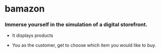 # bamazon

### Immerse yourself in the simulation of a digital storefront.

* It displays products

* You as the customer, get to choose which item you would like to buy.